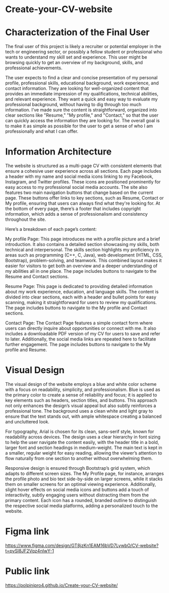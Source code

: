 # Create-your-CV-website
# Characterization of the Final User
The final user of this project is likely a recruiter or potential employer in the tech or engineering sector, or possibly a fellow student or professional who wants to understand my skill set and experience. This user might be browsing quickly to get an overview of my background, skills, and professional achievements.

The user expects to find a clear and concise presentation of my personal profile, professional skills, educational background, work experience, and contact information. They are looking for well-organized content that provides an immediate impression of my qualifications, technical abilities, and relevant experience. They want a quick and easy way to evaluate my professional background, without having to dig through too much information. I’ve made sure the content is straightforward, organized into clear sections like "Resume," "My profile," and "Contact," so that the user can quickly access the information they are looking for. The overall goal is to make it as simple as possible for the user to get a sense of who I am professionally and what I can offer.

# Information Architecture
The website is structured as a multi-page CV with consistent elements that ensure a cohesive user experience across all sections. Each page includes a header with my name and social media icons linking to my Facebook, Instagram, and Twitter profiles. These icons are positioned prominently for easy access to my professional social media accounts. The site also features two main navigation buttons that change based on the current page. These buttons offer links to key sections, such as Resume, Contact or My profile, ensuring that users can always find what they're looking for. At the bottom of every page, there’s a footer that includes copyright information, which adds a sense of professionalism and consistency throughout the site.

Here’s a breakdown of each page’s content:

My profile Page: This page  introduces me with a profile picture and a brief introduction. It also contains a detailed section showcasing my skills, both technical and interpersonal. The skills section highlights my proficiency in areas such as programming (C++, C, Java), web development (HTML, CSS, Bootstrap), problem-solving, and teamwork. This combined layout makes it easier for visitors to get both an overview and a deeper understanding of my abilities all in one place. The page includes buttons to navigate to the Resume and Contact sections.

Resume Page: This page is dedicated to providing detailed information about my work experience, education, and language skills. The content is divided into clear sections, each with a header and bullet points for easy scanning, making it straightforward for users to review my qualifications. The page includes buttons to navigate to the My profile and Contact sections.

Contact Page: The Contact Page features a simple contact form where users can directly inquire about opportunities or connect with me. It also includes a downloadable PDF version of my CV for users to save and refer to later. Additionally, the social media links are repeated here to facilitate further engagement. The page includes buttons to navigate to the My profile and Resume.

# Visual Design
The visual design of the website employs a blue and white color scheme with a focus on readability, simplicity, and professionalism. Blue is used as the primary color to create a sense of reliability and focus; it is applied to key elements such as headers, section titles, and buttons. This approach not only enhances the design’s visual appeal but also subtly reinforces a professional tone. The background uses a clean white and light gray to ensure that the text stands out, with ample whitespace creating a balanced and uncluttered look.

For typography, Arial is chosen for its clean, sans-serif style, known for readability across devices. The design uses a clear hierarchy in font sizing to help the user navigate the content easily, with the header title in a bold, larger font and section headings in medium-weight. The main text is kept in a smaller, regular weight for easy reading, allowing the viewer’s attention to flow naturally from one section to another without overwhelming them.

Responsive design is ensured through Bootstrap’s grid system, which adapts to different screen sizes. The My Profile page, for instance, arranges the profile photo and bio text side-by-side on larger screens, while it stacks them on smaller screens for an optimal viewing experience. Additionally, slight hover effects on social media icons and buttons add a touch of interactivity, subtly engaging users without distracting them from the primary content. Each icon has a rounded, branded outline to distinguish the respective social media platforms, adding a personalized touch to the website.

# Figma link
https://www.figma.com/design/GT8jzKn1EAM16bVD7LywbO/CV-website?t=pvSl8JF2Vqz4nIwY-1

# Public link
https://polpinipro4.github.io/Create-your-CV-website/
